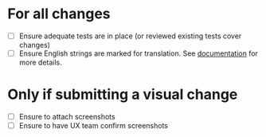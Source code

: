 # For all changes

- [ ] Ensure adequate tests are in place (or reviewed existing tests cover changes)
- [ ] Ensure English strings are marked for translation. See [documentation](https://openedx.atlassian.net/wiki/spaces/LOC/pages/3103293538/MFE+Translation+How+To+s#How-to-internationalize-your-React-App) for more details.

# Only if submitting a visual change

- [ ] Ensure to attach screenshots
- [ ] Ensure to have UX team confirm screenshots
